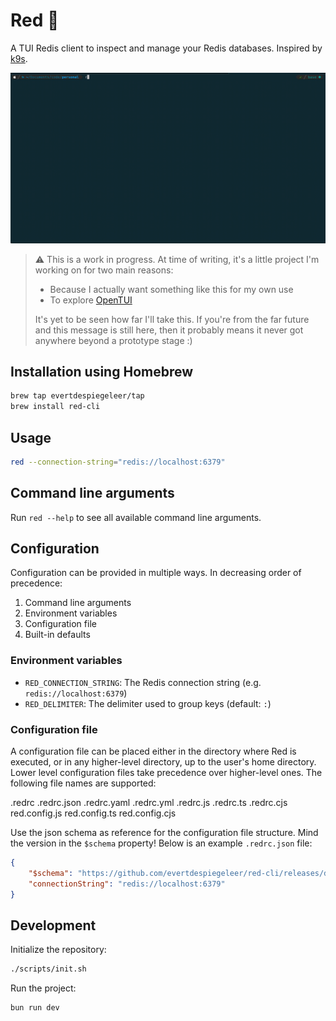 # Red 🔴
A TUI Redis client to inspect and manage your Redis databases.
Inspired by [k9s](https://github.com/derailed/k9s).

![Demo](./docs/readme-assets/demo.gif "Demo")

> ⚠️ This is a work in progress. At time of writing, it's a little project I'm working on for two main reasons:
> - Because I actually want something like this for my own use
> - To explore [OpenTUI](https://github.com/sst/opentui)
>
> It's yet to be seen how far I'll take this. If you're from the far future and this message is still here, then it probably means it never got anywhere beyond a prototype stage :\)

## Installation using Homebrew
```sh
brew tap evertdespiegeleer/tap
brew install red-cli
```

## Usage
```sh
red --connection-string="redis://localhost:6379"
```

## Command line arguments
Run `red --help` to see all available command line arguments.

## Configuration
Configuration can be provided in multiple ways. In decreasing order of precedence:
1. Command line arguments
2. Environment variables
3. Configuration file
5. Built-in defaults

### Environment variables
- `RED_CONNECTION_STRING`: The Redis connection string (e.g. `redis://localhost:6379`)
- `RED_DELIMITER`: The delimiter used to group keys (default: `:`)

### Configuration file
A configuration file can be placed either in the directory where Red is executed, or in any higher-level directory, up to the user's home directory. Lower level configuration files take precedence over higher-level ones.
The following file names are supported:

.redrc
.redrc.json
.redrc.yaml
.redrc.yml
.redrc.js
.redrc.ts
.redrc.cjs
red.config.js
red.config.ts
red.config.cjs

Use the json schema as reference for the configuration file structure. Mind the version in the `$schema` property!
Below is an example `.redrc.json` file:
```json
{
    "$schema": "https://github.com/evertdespiegeleer/red-cli/releases/download/v0.0.8/redrc.schema.json",
    "connectionString": "redis://localhost:6379"
}
```

### 

## Development
Initialize the repository:
```sh
./scripts/init.sh
```

Run the project:
```sh
bun run dev
```